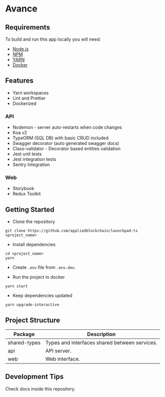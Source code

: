 # Avance

## Requirements

To build and run this app locally you will need:

- [Node.js](https://nodejs.org/en/)
- [NPM](https://www.npmjs.com/)
- [YARN](https://yarnpkg.com/)
- [Docker](https://www.docker.com/)

## Features

- Yarn workspaces
- Lint and Prettier
- Dockerized

### API

- Nodemon - server auto-restarts when code changes
- Koa v2
- TypeORM (SQL DB) with basic CRUD included
- Swagger decorator (auto generated swagger docs)
- Class-validator - Decorator based entities validation
- Jest unit tests
- Jest integration tests
- Sentry Integration

### Web

- Storybook
- Redux Toolkit

## Getting Started

- Clone the repository

```
git clone https://github.com/appliedblockchain/launchpad-ts <project_name>
```

- Install dependencies

```
cd <project_name>
yarn
```

- Create `.env` file from `.env.dev`.

- Run the project in docker

```
yarn start
```

- Keep dependencies updated

```
yarn upgrade-interactive
```

## Project Structure

| Package    | Description                                      |
| ---------- | ------------------------------------------------ |
| shared-types | Types and interfaces shared between services. |
| api        | API server.                                      |
| web        | Web interface.                                   |

## Development Tips

Check docs inside this repository.
